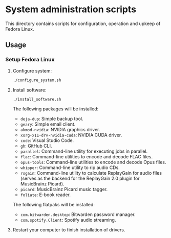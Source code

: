 # System administration scripts

This directory contains scripts for configuration, operation and upkeep of Fedora Linux.

## Usage

### Setup Fedora Linux

1. Configure system:

    ```bash
    ./configure_system.sh
    ```

1. Install software:

    ```bash
    ./install_software.sh
    ```

    The following packages will be installed:

    - `deja-dup`: Simple backup tool.
    - `geary`: Simple email client.
    - `akmod-nvidia`: NVIDIA graphics driver.
    - `xorg-x11-drv-nvidia-cuda`: NVIDIA CUDA driver.
    - `code`: Visual Studio Code.
    - `gh`: GitHub CLI.
    - `parallel`: Command-line utility for executing jobs in parallel.
    - `flac`: Command-line utilities to encode and decode FLAC files.
    - `opus-tools`: Command-line utilities to encode and decode Opus files.
    - `whipper`: Command-line utility to rip audio CDs.
    - `rsgain`: Command-line utility to calculate ReplayGain for audio files (serves as the backend for the ReplayGain 2.0 plugin for MusicBrainz Picard).
    - `picard`: MusicBrainz Picard music tagger.
    - `foliate`: E-book reader.

    The following flatpaks will be installed:

    - `com.bitwarden.desktop`: Bitwarden password manager.
    - `com.spotify.Client`: Spotify audio streaming.

1. Restart your computer to finish installation of drivers.
